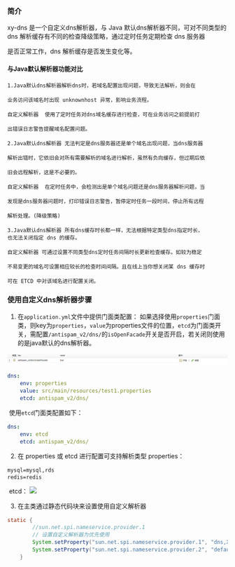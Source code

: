 ### 简介

xy-dns 是一个自定义dns解析器，与 Java 默认dns解析器不同，可对不同类型的 dns 解析缓存有不同的检查降级策略，通过定时任务定期检查 dns 服务器

是否正常工作，dns 解析缓存是否发生变化等。



#### 与Java默认解析器功能对比
```tip
1.Java默认dns解析器解析dns时，若域名配置出现问题，导致无法解析，则会在

业务访问该域名时出现 unknownhost 异常，影响业务流程。

自定义解析器  使用了定时任务对dns域名缓存进行检查，可在业务访问之前提前打

出错误日志警告提醒域名配置问题。

2.Java默认dns解析器 无法判定是dns服务器还是单个域名出现问题，当dns服务器

解析出错时，它依旧会对所有需要解析的域名进行解析，虽然有负向缓存，但过期后依

旧会远程解析，这是不必要的。

自定义解析器  在定时任务中，会检测出是单个域名问题还是dns服务器解析问题，当

发现是dns服务器问题时，打印错误日志警告，暂停定时任务一段时间，停止所有远程

解析处理。(降级策略)

3.Java默认dns解析器 所有dns缓存时长都一样，无法根据特定类型dns指定时长，
也无法关闭指定 dns 的缓存。

自定义解析器 可通过设置不同类型dns定时任务间隔时长更新检查缓存。如较为稳定

不易变更的域名可设置相应较长的检查时间间隔。且在线上当你想关闭某 dns 缓存时

可在 ETCD 中对该域名进行配置关闭。
```



###  使用自定义dns解析器步骤

1. 在`application.yml`文件中提供门面类配置：
  如果选择使用`properties`门面类，则key为`properties`，`value`为properties文件的位置，`etcd`为门面类开关，需配置`/antispam_v2/dns/`的`isOpenFacade`开关是否开启，若关闭则使用的是java默认的dns解析器。

  ![image-20210128142949000](xydnsreadme.assets/image-20210128142949000.png)
```yml
dns:
	env: properties
	value: src/main/resources/test1.properties
	etcd: antispam_v2/dns/
```
​	 使用`etcd`门面类配置如下：
```yml
dns:
	env: etcd
	etcd: antispam_v2/dns/
```
2. 在 properties 或 etcd 进行配置可支持解析类型
properties：
```properties
mysql=mysql,rds
redis=redis
```
​		etcd：
![](http://wiki.internal.taqu.cn/uploads/202101/wiki/attach_165bcbcb04e374c6.png)

3. 在主类通过静态代码块来设置使用自定义解析器

```java
static {
        //sun.net.spi.nameservice.provider.1
    	// 设置自定义解析器为优先使用
        System.setProperty("sun.net.spi.nameservice.provider.1", "dns,XYDnsNameService");
        System.setProperty("sun.net.spi.nameservice.provider.2", "default");
    }
```